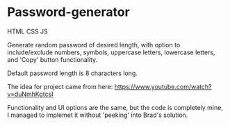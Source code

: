 # Password-generator
HTML CSS JS

Generate random password of desired length, with option to include/exclude numbers, symbols, uppercase letters, lowercase letters,
and 'Copy' button functionality.

Default password length is 8 characters long.

The idea for project came from here:
https://www.youtube.com/watch?v=duNmhKgtcsI

Functionality and UI options are the same, but the code is completely mine, I managed to implemet it without 'peeking' into Brad's solution.


